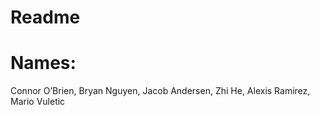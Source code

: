 # Readme

# Names: 
Connor O’Brien, Bryan Nguyen, Jacob Andersen, Zhi He, Alexis Ramirez, Mario Vuletic
